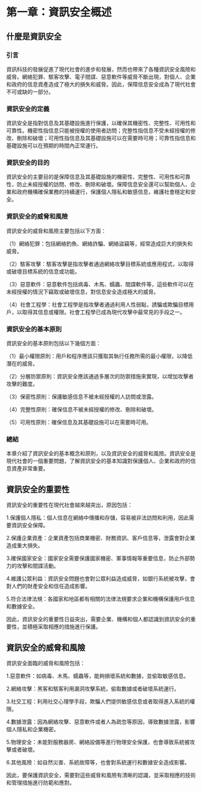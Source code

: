 # 第一章：資訊安全概述

## 什麼是資訊安全

### 引言

資訊科技的發展促進了現代社會的進步和發展，然而也帶來了各種資訊安全風險和威脅。網絡犯罪、駭客攻擊、電子間諜、惡意軟件等威脅不斷出現，對個人、企業和政府的信息資產造成了極大的損失和威脅。因此，保障信息安全成為了現代社會不可或缺的一部分。

### 資訊安全的定義

資訊安全是指對信息及其基礎設施進行保護，以確保其機密性、完整性、可用性和可靠性。機密性指信息只能被授權的使用者訪問；完整性指信息不受未經授權的修改、刪除和破壞；可用性指信息及其基礎設施可以在需要時可用；可靠性指信息和基礎設施可以在預期的時間內正常運行。

### 資訊安全的目的

資訊安全的主要目的是保障信息及其基礎設施的機密性、完整性、可用性和可靠性，防止未經授權的訪問、修改、刪除和破壞。保障信息安全還可以幫助個人、企業和政府機構確保業務的持續運行，保護個人隱私和敏感信息，維護社會穩定和安全。

### 資訊安全的威脅和風險

資訊安全的威脅和風險主要包括以下方面：

（1）網絡犯罪：包括網絡釣魚、網絡詐騙、網絡盜竊等，經常造成巨大的損失和威脅。

（2）駭客攻擊：駭客攻擊是指攻擊者通過網絡攻擊目標系統或應用程式，以取得或破壞目標系統的信息或功能。

（3）惡意軟件：惡意軟件包括病毒、木馬、蠕蟲、間諜軟件等，這些軟件可以在未經授權的情況下竊取或破壞信息，對信息安全造成極大的威脅。

（4）社會工程學：社會工程學是指攻擊者通過利用人性弱點，誘騙或欺騙目標用戶，以取得其信息或權限。社會工程學已成為現代攻擊中最常見的手段之一。

### 資訊安全的基本原則

資訊安全的基本原則包括以下幾個方面：

（1）最小權限原則：用戶和程序應該只獲取其執行任務所需的最小權限，以降低潛在的威脅。

（2）分層防禦原則：資訊安全應該通過多層次的防禦措施來實現，以增加攻擊者攻擊的難度。

（3）保密性原則：保護敏感信息不被未經授權的人訪問或泄露。

（4）完整性原則：確保信息不被未經授權的修改、刪除和破壞。

（5）可用性原則：確保信息及其基礎設施可以在需要時可用。
### 總結

本章介紹了資訊安全的基本概念和原則，以及資訊安全的威脅和風險。資訊安全是現代社會的一個重要問題，了解資訊安全的基本知識對保護個人、企業和政府的信息資產非常重要。

## 資訊安全的重要性

資訊安全的重要性在現代社會越來越突出，原因包括：

1.保護個人隱私：個人信息在網絡中傳播和存儲，容易被非法訪問和利用，因此需要資訊安全保障。

2.保護企業資產：企業資產包括商業機密、財務資訊、客戶信息等，泄露會對企業造成重大損失。

3.確保國家安全：國家安全需要保護國家機密、軍事情報等重要信息，防止外部勢力的攻擊和間諜活動。

4.維護公眾利益：資訊安全問題也會對公眾利益造成威脅，如銀行系統被攻擊，會對人們的財產安全和信任造成影響。

5.符合法律法規：各國家和地區都有相關的法律法規要求企業和機構保護用戶信息和數據安全。

因此，資訊安全的重要性日益突出，需要企業、機構和個人都認識到資訊安全的重要性，並積極采取相應的措施進行保護。

## 資訊安全的威脅和風險

資訊安全面臨的威脅和風險包括：

1.惡意軟件：如病毒、木馬、蠕蟲等，能夠損壞系統和數據，並偷取敏感信息。

2.網絡攻擊：黑客和駭客利用漏洞攻擊系統，偷取數據或者破壞系統運行。

3.社交工程：利用社交心理學手段，欺騙人們提供敏感信息或者取得進入系統的權限。

4.數據泄露：因為網絡攻擊、惡意軟件或者人為疏忽等原因，導致數據泄露，影響個人隱私和企業機密。

5.物理安全：未能對服務器房、網絡設備等進行物理安全保護，也會導致系統被攻擊或者破壞。

6.其他風險：如自然災害、系統故障等，也會對系統運行和數據安全造成影響。

因此，要保護資訊安全，需要對這些威脅和風險有清晰的認識，並采取相應的技術和管理措施進行防範和應對。